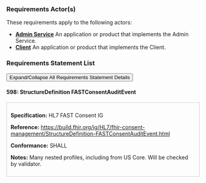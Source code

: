 
### Requirements Actor(s)

<p>These requirements apply to the following actors: </p>
<ul>
<li><b><a href="ActorDefinition-admin-service.html">Admin Service</a></b>&nbsp;An application or product that implements the Admin Service.</li>
<li><b><a href="ActorDefinition-client.html">Client</a></b>&nbsp;An application or product that implements the Client.</li>
</ul>

### Requirements Statement List

<p>
<button class="btn btn-info btn-lg btn-block" type="button" title="Click to Expand/Collapse All Requirements Statement Details" data-toggle="collapse" data-target="#req-598detail" aria-expanded="false">Expand/Collapse All Requirements Statement Details</button>
</p>

#### <a id="requirement-598" title="Click to Open or Close Details" data-toggle="collapse" data-target="#req-598detail" aria-expanded="false">598:&nbsp;StructureDefinition FASTConsentAuditEvent</a>

<div class="collapse" id="req-598detail">
<div class="card card-body" style="border:1px solid;border-color:#cccccc;padding:10px" markdown="1">
<p>
<b>Specification:</b>&nbsp;HL7 FAST Consent IG
</p>
<p>
<b>Reference:</b>&nbsp;<a href="https://build.fhir.org/ig/HL7/fhir-consent-management/StructureDefinition-FASTConsentAuditEvent.html">https://build.fhir.org/ig/HL7/fhir-consent-management/StructureDefinition-FASTConsentAuditEvent.html</a>
</p>
<p><b>Conformance:</b>&nbsp;SHALL</p>
<p>
<b>Notes:</b>&nbsp;Many nested profiles, including from US Core. Will be checked by validator.
</p>
</div>
</div>


<br/>
